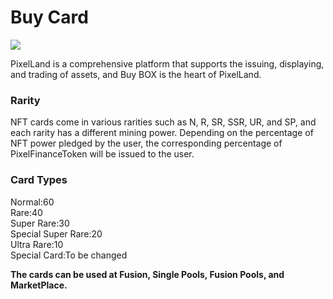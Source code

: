 # Buy Card

![](../../.gitbook/assets/pixel\_docs026.png)

PixelLand is a comprehensive platform that supports the issuing, displaying, and trading of assets, and Buy BOX is the heart of PixelLand.

### **Rarity**

NFT cards come in various rarities such as N, R, SR, SSR, UR, and SP, and each rarity has a different mining power. Depending on the percentage of NFT power pledged by the user, the corresponding percentage of PixelFinanceToken will be issued to the user.

### **Card Types**

Normal:60\
Rare:40\
Super Rare:30\
Special Super Rare:20\
Ultra Rare:10\
Special Card:To be changed

**The cards can be used at Fusion, Single Pools, Fusion Pools, and MarketPlace.**

